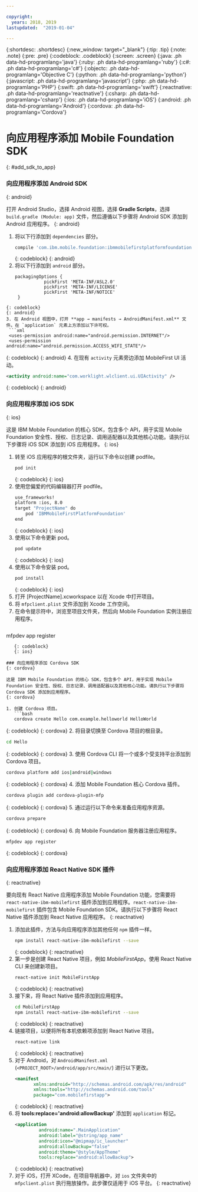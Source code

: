 ```yaml
---

copyright:
  years: 2018, 2019
lastupdated:  "2019-01-04"

---
```


{:shortdesc: .shortdesc}
{:new_window: target="_blank"}
{:tip: .tip}
{:note: .note}
{:pre: .pre}
{:codeblock: .codeblock}
{:screen: .screen}
{:java: .ph data-hd-programlang='java'}
{:ruby: .ph data-hd-programlang='ruby'}
{:c#: .ph data-hd-programlang='c#'}
{:objectc: .ph data-hd-programlang='Objective C'}
{:python: .ph data-hd-programlang='python'}
{:javascript: .ph data-hd-programlang='javascript'}
{:php: .ph data-hd-programlang='PHP'}
{:swift: .ph data-hd-programlang='swift'}
{:reactnative: .ph data-hd-programlang='reactnative'}
{:csharp: .ph data-hd-programlang='csharp'}
{:ios: .ph data-hd-programlang='iOS'}
{:android: .ph data-hd-programlang='Android'}
{:cordova: .ph data-hd-programlang='Cordova'}

#	向应用程序添加 Mobile Foundation SDK
{: #add_sdk_to_app}

### 向应用程序添加 Android SDK
{: android}

打开 Android Studio，选择 Android 视图，选择 **Gradle Scripts**，选择 `build.gradle (Module: app)` 文件，然后遵循以下步骤将 Android SDK 添加到 Android 应用程序。
{: android}

1. 将以下行添加到 `dependencies` 部分。
   ```bash
   compile 'com.ibm.mobile.foundation:ibmmobilefirstplatformfoundation:8.0.+'
   ```
   {: codeblock}
   {: android}
2. 将以下行添加到 `android` 部分。
   ```
   packagingOptions {
              pickFirst 'META-INF/ASL2.0'
              pickFirst 'META-INF/LICENSE'
              pickFirst 'META-INF/NOTICE'
    }
  ```
  {: codeblock}
  {: android}
3. 在 Android 视图中，打开 **app → manifests → AndroidManifest.xml** 文件。在 `application` 元素上方添加以下许可权。
   ```xml
   <uses-permission android:name="android.permission.INTERNET"/>
   <uses-permission android:name="android.permission.ACCESS_WIFI_STATE"/>
   ```
   {: codeblock}
   {: android}
4. 在现有 `activity` 元素旁边添加 MobileFirst UI 活动。
   ```xml
   <activity android:name="com.worklight.wlclient.ui.UIActivity" />
   ```
   {: codeblock}
   {: android}


### 向应用程序添加 iOS SDK
{: ios}

这是 IBM Mobile Foundation 的核心 SDK，包含多个 API，用于实现 Mobile Foundation 安全性、授权、日志记录、调用适配器以及其他核心功能。请执行以下步骤将 iOS SDK 添加到 iOS 应用程序。
{: ios}

1. 转至 iOS 应用程序的根文件夹，运行以下命令以创建 podfile。
    ```bash
    pod init
    ```
    {: codeblock}
    {: ios}
2. 使用您偏爱的代码编辑器打开 podfile。
   ```bash
   use_frameworks!
   platform :ios, 8.0
   target "ProjectName" do
       pod 'IBMMobileFirstPlatformFoundation'
   end
   ```
   {: codeblock}
   {: ios}
3. 使用以下命令更新 pod。
   ```bash
   pod update
   ```
   {: codeblock}
   {: ios}
4. 使用以下命令安装 pod。
   ```bash
   pod install
   ```
   {: codeblock}
   {: ios}
5. 打开 [ProjectName].xcworkspace 以在 Xcode 中打开项目。
6. 将 `mfpclient.plist` 文件添加到 Xcode 工作空间。
7. 在命令提示符中，浏览至项目文件夹，然后向 Mobile Foundation 实例注册应用程序。
   ```bash
mfpdev app register
```
   {: codeblock}
   {: ios}

### 向应用程序添加 Cordova SDK
{: cordova}

这是 IBM Mobile Foundation 的核心 SDK，包含多个 API，用于实现 Mobile Foundation 安全性、授权、日志记录、调用适配器以及其他核心功能。请执行以下步骤将 Cordova SDK 添加到应用程序。
{: cordova}

1. 创建 Cordova 项目。
   ```bash
   cordova create Hello com.example.helloworld HelloWorld
   ```
   {: codeblock}
   {: cordova}
2. 将目录切换至 Cordova 项目的根目录。
   ```bash
   cd Hello
   ```
   {: codeblock}
   {: cordova}
3. 使用 Cordova CLI 将一个或多个受支持平台添加到 Cordova 项目。
   ```bash
   cordova platform add ios|android|windows
   ```
   {: codeblock}
   {: cordova}
4. 添加 Mobile Foundation 核心 Cordova 插件。
   ```bash
   cordova plugin add cordova-plugin-mfp
   ```
   {: codeblock}
   {: cordova}
5. 通过运行以下命令来准备应用程序资源。
   ```bash
   cordova prepare
   ```
   {: codeblock}
   {: cordova}
6. 向 Mobile Foundation 服务器注册应用程序。
   ```bash
mfpdev app register
```
   {: codeblock}
   {: cordova}

### 向应用程序添加 React Native SDK 插件
{: reactnative}

要向现有 React Native 应用程序添加 Mobile Foundation 功能，您需要将 `react-native-ibm-mobilefirst` 插件添加到应用程序。`react-native-ibm-mobilefirst` 插件包含 Mobile Foundation SDK。请执行以下步骤将 React Native 插件添加到 React Native 应用程序。
{: reactnative}

1. 添加此插件，方法与向应用程序添加其他任何 `npm` 插件一样。
   ```bash
   npm install react-native-ibm-mobilefirst --save
   ```
   {: codeblock}
   {: reactnative}
2. 第一步是创建 React Native 项目，例如 *MobileFirstApp*。使用 React Native CLI 来创建新项目。
   ```bash
   react-native init MobileFirstApp
   ```
   {: codeblock}
   {: reactnative}
3. 接下来，将 React Native 插件添加到应用程序。
   ```bash
   cd MobileFirstApp
   npm install react-native-ibm-mobilefirst --save
   ```
   {: codeblock}
   {: reactnative}
4. 链接项目，以便将所有本机依赖项添加到 React Native 项目。
   ```bash
   react-native link
   ```
   {: codeblock}
   {: reactnative}
5. 对于 Android，对 `AndroidManifest.xml` (`<PROJECT_ROOT>/android/app/src/main/`) 进行以下更改。
   ```xml
   <manifest 
          xmlns:android="http://schemas.android.com/apk/res/android" 
          xmlns:tools="http://schemas.android.com/tools"
          package="com.mobilefirstapp">
   ```
   {: codeblock}
   {: reactnative}
6. 将 **tools:replace='android:allowBackup'** 添加到 `application` 标记。
   ```xml
   <application
            android:name=".MainApplication"
            android:label="@string/app_name"
            android:icon="@mipmap/ic_launcher"
            android:allowBackup="false"
            android:theme="@style/AppTheme"
            tools:replace="android:allowBackup">
   ```
   {: codeblock}
   {: reactnative}
7. 对于 iOS，打开 XCode，在项目导航器中，对 `ios` 文件夹中的 `mfpclient.plist` 执行拖放操作。此步骤仅适用于 iOS 平台。
{: reactnative}

